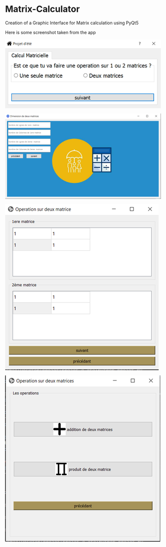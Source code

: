# Matrix-Calculator
Creation of a Graphic Interface for Matrix calculation using PyQt5

Here is some screenshot taken from the app


![alt text](https://github.com/Ahmed-Messlmani/Matrix-Calculator/blob/main/first%20page.png?raw=true)

![alt text](https://github.com/Ahmed-Messlmani/Matrix-Calculator/blob/main/second%20page.png?raw=true)

![alt text](https://github.com/Ahmed-Messlmani/Matrix-Calculator/blob/main/third%20page.png?raw=true)

![alt text](https://github.com/Ahmed-Messlmani/Matrix-Calculator/blob/main/fourth%20page.png?raw=true)

